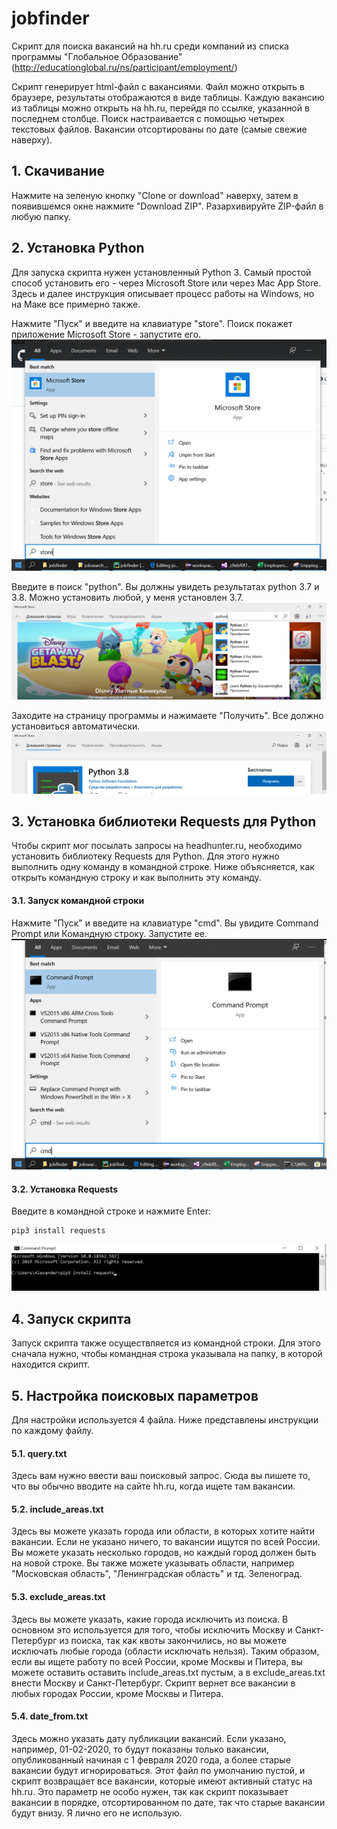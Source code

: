 # jobfinder
Скрипт для поиска вакансий на hh.ru среди компаний из списка программы "Глобальное Образование" (http://educationglobal.ru/ns/participant/employment/)

Скрипт генерирует html-файл с вакансиями. Файл можно открыть в браузере, результаты отображаются в виде таблицы. Каждую вакансию из таблицы можно открыть на hh.ru, перейдя по ссылке, указанной в последнем столбце. Поиск настраивается с помощью четырех текстовых файлов. Вакансии отсортированы по дате (самые свежие наверху).


## 1. Скачивание
Нажмите на зеленую кнопку "Clone or download" наверху, затем в появившемся окне нажмите "Download ZIP". Разархивируйте ZIP-файл в любую папку.


## 2. Установка Python
Для запуска скрипта нужен установленный Python 3. Самый простой способ установить его - через Microsoft Store или через Mac App Store. Здесь и далее инструкция описывает процесс работы на Windows, но на Маке все примерно также. 

Нажмите "Пуск" и введите на клавиатуре "store". Поиск покажет приложение Microsoft Store - запустите его.
![Image of store](https://github.com/akrapukhin/jf_images/blob/master/2020-02-03_21-57-52.png)

Введите в поиск "python". Вы должны увидеть результатах python 3.7 и 3.8. Можно установить любой, у меня установлен 3.7. 
![python search](https://github.com/akrapukhin/jf_images/blob/master/2020-02-03_22-02-14.png)

Заходите на страницу программы и нажимаете "Получить". Все должно установиться автоматически.
![python install](https://github.com/akrapukhin/jf_images/blob/master/2020-02-03_22-14-45.png)


## 3. Установка библиотеки Requests для Python
Чтобы скрипт мог посылать запросы на headhunter.ru, необходимо установить библиотеку Requests для Python. Для этого нужно выполнить одну команду в командной строке. Ниже объясняется, как открыть командную строку и как выполнить эту команду.

#### 3.1. Запуск командной строки
Нажмите "Пуск" и введите на клавиатуре "cmd". Вы увидите Command Prompt или Командную строку. Запустите ее.
![terminal](https://github.com/akrapukhin/jf_images/blob/master/2020-02-03_22-18-40.png)

#### 3.2. Установка Requests
Введите в командной строке и нажмите Enter:
```
pip3 install requests
```
![terminal](https://github.com/akrapukhin/jf_images/blob/master/2020-02-03_22-25-00.png)


## 4. Запуск скрипта
Запуск скрипта также осуществляется из командной строки. Для этого сначала нужно, чтобы командная строка указывала на папку, в которой находится скрипт. 


## 5. Настройка поисковых параметров
Для настройки используется 4 файла. Ниже представлены инструкции по каждому файлу.

#### 5.1. query.txt
Здесь вам нужно ввести ваш поисковый запрос. Сюда вы пишете то, что вы обычно вводите на сайте hh.ru, когда ищете там вакансии.

#### 5.2. include_areas.txt
Здесь вы можете указать города или области, в которых хотите найти вакансии. Если не указано ничего, то вакансии ищутся по всей России. Вы можете указать несколько городов, но каждый город должен быть на новой строке. Вы также можете указывать области, например "Московская область", "Ленинградская область" и тд. Зеленоград.

#### 5.3. exclude_areas.txt
Здесь вы можете указать, какие города исключить из поиска. В основном это используется для того, чтобы исключить Москву и Санкт-Петербург из поиска, так как квоты закончились, но вы можете исключать любые города (области исключать нельзя). Таким образом, если вы ищете работу по всей России, кроме Москвы и Питера, вы можете оставить оставить include_areas.txt пустым, а в exclude_areas.txt внести Москву и Санкт-Петербург. Скрипт вернет все вакансии в любых городах России, кроме Москвы и Питера.

#### 5.4. date_from.txt
Здесь можно указать дату публикации вакансий. Если указано, например, 01-02-2020, то будут показаны только вакансии, опубликованный начиная с 1 февраля 2020 года, а более старые вакансии будут игнорироваться. Этот файл по умолчанию пустой, и скрипт возвращает все вакансии, которые имеют активный статус на hh.ru. Это параметр не особо нужен, так как скрипт показывает вакансии в порядке, отсортированном по дате, так что старые вакансии будут внизу. Я лично его не использую.

